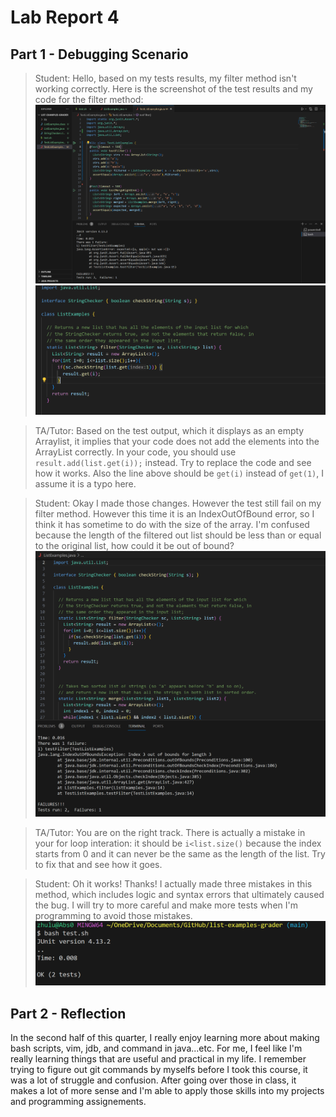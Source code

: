 # Lab Report 4

## Part 1 - Debugging Scenario

> Student: Hello, based on my tests results, my filter method isn't working correctly. Here is the screenshot of the test results and my code for the filter method: 
![alt text](image-26.png)
![alt text](image-27.png)

>TA/Tutor: Based on the test output, which it displays as an empty Arraylist, it implies that your code does not add the elements into the ArrayList correctly. In your code, you should use `result.add(list.get(i));` instead. Try to replace the code and see how it works. Also the line above should be `get(i)` instead of `get(1)`, I assume it is a typo here.

>Student: Okay I made those changes. However the test still fail on my filter method. However this time it is an IndexOutOfBound error, so I think it has sometime to do with the size of the array. I'm confused because the length of the filtered out list should be less than or equal to the original list, how could it be out of bound?
![alt text](image-28.png)

>TA/Tutor: You are on the right track. There is actually a mistake in your for loop interation: it should be `i<list.size()` because the index starts from 0 and it can never be the same as the length of the list. Try to fix that and see how it goes.

>Student: Oh it works! Thanks! I actually made three mistakes in this method, which includes logic and syntax errors that ultimately caused the bug. I will try to more careful and make more tests when I'm programming to avoid those mistakes.
![alt text](image-29.png)

## Part 2 - Reflection
In the second half of this quarter, I really enjoy learning  more about making bash scripts, vim, jdb, and command in java...etc. For me, I feel like I'm really learning things that are useful and practical in my life. I remember trying to figure out git commands by myselfs before I took this course, it was a lot of struggle and confusion. After going over those in class, it makes a lot of more sense and I'm able to apply those skills into my projects and programming assignements.